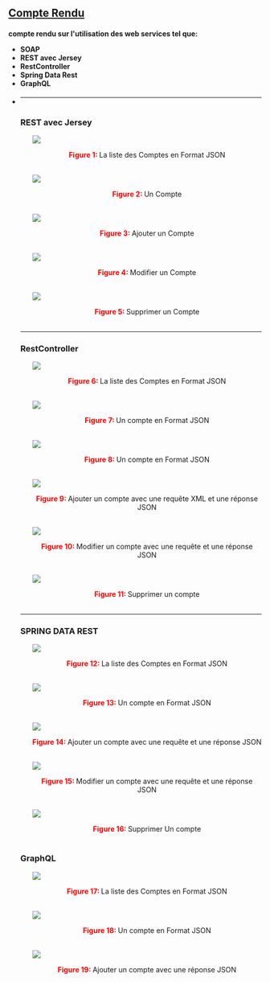 <h2><u>Compte Rendu</u></h2>
<h4>compte rendu sur l'utilisation des web services tel que:
<ul>
<li>SOAP</li>
<li>REST avec Jersey</li>
<li>RestController</li>
<li>Spring Data Rest</li>
<li>GraphQL </li>
</ul>
 </h4>
<ul>

<li><hr></li>
<h3>REST avec Jersey</h3>
    <ol> <img src="src/main/resources/static/img/RestJaxRs_Get_comptes.png"></ol>
    <ol style="text-align: center"><strong style="color: red">Figure 1: </strong> La liste des Comptes en Format JSON</ol><br>
    <ol> <img src="src/main/resources/static/img/RestJaxRs_Get_comptes_1.png"></ol>
    <ol style="text-align: center"><strong style="color: red">Figure 2: </strong>Un Compte </ol><br>
    <ol> <img src="src/main/resources/static/img/RestJaxRs_Post_comptes.png"></ol>
    <ol style="text-align: center"><strong style="color: red">Figure 3: </strong>Ajouter un Compte</ol><br>
     <ol> <img src="src/main/resources/static/img/RestJaxRs_Put_comptes-1.png"></ol>
    <ol style="text-align: center"><strong style="color: red">Figure 4: </strong>Modifier un Compte</ol><br>
 <ol> <img src="src/main/resources/static/img/RestJaxRs_Delete_comptes.png"></ol>
    <ol style="text-align: center"><strong style="color: red">Figure 5: </strong>Supprimer un Compte</ol><br>
<hr>
<h3>RestController</h3>
<ol> <img src="src/main/resources/static/img/RestController_Get_comptes.png"></ol>
    <ol style="text-align: center"><strong style="color: red">Figure 6: </strong>La liste des Comptes en Format JSON</ol><br>
<ol> <img src="src/main/resources/static/img/RestController_Get_comptes-1_JSON.png"></ol>
    <ol style="text-align: center"><strong style="color: red">Figure 7: </strong>Un compte en Format JSON</ol><br>
<ol> <img src="src/main/resources/static/img/RestController_Get_comptes-1_XML.png"></ol>
    <ol style="text-align: center"><strong style="color: red">Figure 8: </strong>Un compte en Format JSON</ol><br>
<ol> <img src="src/main/resources/static/img/RestController_Post_comptes-XML-JSON.png"></ol>
    <ol style="text-align: center"><strong style="color: red">Figure 9: </strong>Ajouter un compte avec une requête XML et une réponse JSON</ol><br>
<ol> <img src="src/main/resources/static/img/RestController_Put_comptes.png"></ol>
    <ol style="text-align: center"><strong style="color: red">Figure 10: </strong>Modifier un compte avec une requête et une réponse JSON</ol><br>
<ol> <img src="src/main/resources/static/img/RestController_Delete_comptes.png"></ol>
    <ol style="text-align: center"><strong style="color: red">Figure 11: </strong>Supprimer un compte</ol><br>
<hr>
<h3>SPRING DATA REST</h3>
<ol> <img src="src/main/resources/static/img/Spring_Data_Rest_Get_comptes.png"></ol>
    <ol style="text-align: center"><strong style="color: red">Figure 12: </strong>La liste des Comptes en Format JSON</ol><br>
<ol> <img src="src/main/resources/static/img/Spring_Data_Rest_Get_comptes_1.png"></ol>
    <ol style="text-align: center"><strong style="color: red">Figure 13: </strong>Un compte en Format JSON</ol><br>
<ol> <img src="src/main/resources/static/img/Spring_Data_Rest_Post_comptes.png"></ol>
    <ol style="text-align: center"><strong style="color: red">Figure 14: </strong>Ajouter un compte avec une requête et une réponse JSON</ol><br>
<ol> <img src="src/main/resources/static/img/Spring_Data_Rest_Put_comptes_1.png"></ol>
    <ol style="text-align: center"><strong style="color: red">Figure 15: </strong>Modifier un compte avec une requête et une réponse JSON</ol><br>
<ol> <img src="src/main/resources/static/img/Spring_Data_Rest_Delete_comptes_1.png"></ol>
    <ol style="text-align: center"><strong style="color: red">Figure 16: </strong>Supprimer Un compte</ol><br>

<h3>GraphQL</h3>
<ol> <img src="src/main/resources/static/img/GraphQL_Get_comptes.png"></ol>
    <ol style="text-align: center"><strong style="color: red">Figure 17: </strong>La liste des Comptes en Format JSON</ol><br>
<ol> <img src="src/main/resources/static/img/GraphQL_Get_comptes_1.png"></ol>
    <ol style="text-align: center"><strong style="color: red">Figure 18: </strong>Un compte en Format JSON</ol><br>
<ol> <img src="src/main/resources/static/img/GraphQL_Post_compte.png"></ol>
    <ol style="text-align: center"><strong style="color: red">Figure 19: </strong>Ajouter un compte avec une réponse JSON</ol><br>

</ul>
